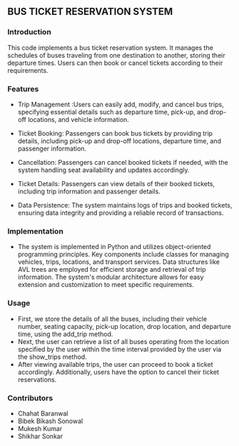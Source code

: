 ## BUS TICKET RESERVATION SYSTEM
### Introduction
This code implements a bus ticket reservation system. It manages the schedules of buses traveling from one destination to another, storing their departure times. Users can then book or cancel tickets according to their requirements.
### Features
- Trip Management :Users can easily add, modify, and cancel bus trips, specifying essential details such as departure time, pick-up, and drop-off locations, and vehicle information.

- Ticket Booking: Passengers can book bus tickets by providing trip details, including pick-up and drop-off locations, departure time, and passenger information.

- Cancellation: Passengers can cancel booked tickets if needed, with the system handling seat availability and updates accordingly.

- Ticket Details: Passengers can view details of their booked tickets, including trip information and passenger details.

- Data Persistence: The system maintains logs of trips and booked tickets, ensuring data integrity and providing a reliable record of transactions.

### Implementation
- The system is implemented in Python and utilizes object-oriented programming principles. Key components include classes for managing vehicles, trips, locations, and transport services. Data structures like AVL trees are employed for efficient storage and retrieval of trip information. The system's modular architecture allows for easy extension and customization to meet specific requirements.

### Usage
- First, we store the details of all the buses, including their vehicle number, seating capacity, pick-up location, drop location, and departure time, using the add_trip method.
- Next, the user can retrieve a list of all buses operating from the location specified by the user within the time interval provided by the user via the show_trips method.
- After viewing available trips, the user can proceed to book a ticket accordingly. Additionally, users have the option to cancel their ticket reservations.
### Contributors
- Chahat Baranwal
- Bibek Bikash Sonowal
- Mukesh Kumar
- Shikhar Sonkar